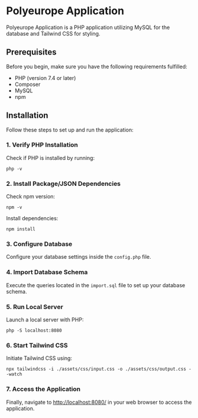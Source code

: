 # Polyeurope Application

Polyeurope Application is a PHP application utilizing MySQL for the database and Tailwind CSS for styling.

## Prerequisites

Before you begin, make sure you have the following requirements fulfilled:

- PHP (version 7.4 or later)
- Composer
- MySQL
- npm

## Installation

Follow these steps to set up and run the application:

### 1. Verify PHP Installation

Check if PHP is installed by running:
```
php -v
```

### 2. Install Package/JSON Dependencies

Check npm version:
```
npm -v
```
Install dependencies:
```
npm install
```

### 3. Configure Database

Configure your database settings inside the `config.php` file.

### 4. Import Database Schema

Execute the queries located in the `import.sql` file to set up your database schema.

### 5. Run Local Server

Launch a local server with PHP:
```
php -S localhost:8080
```

### 6. Start Tailwind CSS

Initiate Tailwind CSS using:
```
npx tailwindcss -i ./assets/css/input.css -o ./assets/css/output.css --watch
```

### 7. Access the Application

Finally, navigate to [http://localhost:8080/](http://localhost:8080/) in your web browser to access the application.
